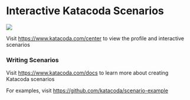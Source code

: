 # Interactive Katacoda Scenarios

[![](http://shields.katacoda.com/katacoda/center/count.svg)](https://www.katacoda.com/center "Get your profile on Katacoda.com")

Visit https://www.katacoda.com/center to view the profile and interactive scenarios

### Writing Scenarios
Visit https://www.katacoda.com/docs to learn more about creating Katacoda scenarios

For examples, visit https://github.com/katacoda/scenario-example

